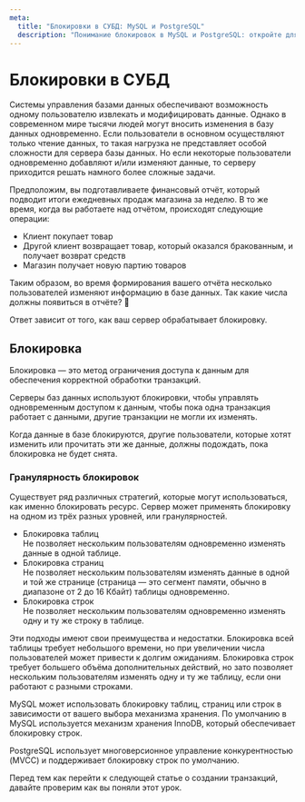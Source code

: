```yaml
---
meta:
  title: "Блокировки в СУБД: MySQL и PostgreSQL"
  description: "Понимание блокировок в MySQL и PostgreSQL: откройте для себя, как разные типы блокировок помогают управлять одновременным доступом к данным и обеспечивают корректную обработку транзакций. Изучите различные уровни гранулярности блокировок — от таблиц до строк — и их влияние на производительность и согласованность данных в вашей базе данных."
---
```


# Блокировки в СУБД

Системы управления базами данных обеспечивают возможность одному пользователю извлекать и модифицировать данные.
Однако в современном мире тысячи людей могут вносить изменения в базу данных одновременно.
Если пользователи в основном осуществляют только чтение данных,
то такая нагрузка не представляет особой сложности для сервера базы данных. Но если некоторые пользователи одновременно
добавляют и/или изменяют данные, то серверу приходится решать намного
более сложные задачи.

Предположим, вы подготавливаете финансовый отчёт, который подводит итоги ежедневных продаж магазина за неделю.
В то же время, когда вы работаете над отчётом, происходят следующие операции:

- Клиент покупает товар
- Другой клиент возвращает товар, который оказался бракованным, и получает возврат средств
- Магазин получает новую партию товаров

Таким образом, во время формирования вашего отчёта несколько пользователей изменяют информацию в базе данных.
Так какие числа должны появиться в отчёте? 🧐

Ответ зависит от того, как ваш сервер обрабатывает блокировку.

## Блокировка

Блокировка — это метод ограничения доступа к данным для обеспечения корректной обработки транзакций.

Серверы баз данных используют блокировки, чтобы управлять одновременным доступом к данным, чтобы пока одна транзакция работает с данными,
другие транзакции не могли их изменять.

Когда данные в базе блокируются, другие пользователи, которые хотят изменить или прочитать эти же данные,
должны подождать, пока блокировка не будет снята.

### Гранулярность блокировок

Существует ряд различных стратегий, которые могут использоваться, как именно блокировать ресурс.
Сервер может применять блокировку на одном из трёх разных уровней, или гранулярностей.

- Блокировка таблиц  
  Не позволяет нескольким пользователям одновременно изменять данные в одной таблице.
- Блокировка страниц  
  Не позволяет нескольким пользователям изменять данные в одной и той
  же странице (страница — это сегмент памяти, обычно в диапазоне от 2
  до 16 Кбайт) таблицы одновременно.
- Блокировка строк  
  Не позволяет нескольким пользователям одновременно изменять одну
  и ту же строку в таблице.

Эти подходы имеют свои преимущества и недостатки.
Блокировка всей таблицы требует небольшого времени, но при увеличении числа пользователей может привести к долгим ожиданиям.
Блокировка строк требует большего объёма дополнительных действий,
но зато позволяет нескольким пользователям изменять одну и ту же таблицу,
если они работают с разными строками.

<MySQLOnly>

MySQL может использовать блокировку таблиц, страниц или строк в зависимости от вашего выбора механизма хранения.
По умолчанию в MySQL используется механизм хранения InnoDB, который обеспечивает блокировку строк.

</MySQLOnly>

<PostgreSQLOnly>

PostgreSQL использует многоверсионное управление конкурентностью (MVCC) и поддерживает блокировку строк по умолчанию.

</PostgreSQLOnly>

Перед тем как перейти к следующей статье о создании транзакций, давайте проверим как вы поняли этот урок.
